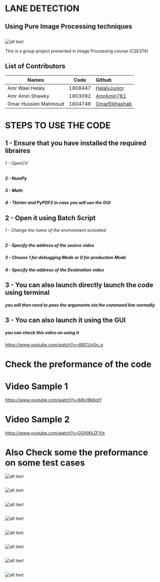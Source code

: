 
# LANE DETECTION
## Using Pure Image Processing techniques

##
![alt text](https://github.com/HelalyJunior/ImageProcessing-LaneDetection/blob/main/COVER.png)

This is a group project presented in Image Processing course (CSE374)

## List of Contributors
| Names    |      Code     |    Github  |
|----------|:-------------:|:-------------|
| Amr Wael Helaly |  1808447 | [HelalyJunior](https://github.com/HelalyJunior)     |
| Amr Amin Shawky |   1803092  | [AmrAmin761](https://github.com/AmrAmin761)   |
| Omar Hussien Mahmoud  | 1804749 | [OmarElkhashab](https://github.com/OmarElkhashab) |


# STEPS TO USE THE CODE

 ## 1 - Ensure that you have installed the required libraires
###### 1 - OpenCV
##### 2 - NumPy
##### 3 - Math
##### 4 - Tkinter and PyPDF2 in case you will use the GUI


 ## 2 - Open it using Batch Script 
###### 1 - Change the name of the environment activated
##### 2 - Specify the address of the source video
##### 3 - Choose 1 for debugging Mode or 0 for production Mode
##### 4 - Specify the address of the Destination video

## 3 - You can also launch directly launch the code using terminal

##### you will then need to pass the arguments via the command line normally


## 3 - You can also launch it using the GUI

##### you can check this video on using it 
https://www.youtube.com/watch?v=dIRCUir0n_g


# Check the preformance of the code 

# Video Sample 1 
https://www.youtube.com/watch?v=6l6cl9k6qiY

# Video Sample 2

https://www.youtube.com/watch?v=GGt5KkZFYIs

# Also Check some the preformance on some test cases

![alt text](https://github.com/HelalyJunior/ImageProcessing-LaneDetection/blob/main/Test_Cases/file1.jpg)
##
![alt text](https://github.com/HelalyJunior/ImageProcessing-LaneDetection/blob/main/Test_Cases/file2.jpg)
##
![alt text](https://github.com/HelalyJunior/ImageProcessing-LaneDetection/blob/main/Test_Cases/file3.jpg)
##
![alt text](https://github.com/HelalyJunior/ImageProcessing-LaneDetection/blob/main/Test_Cases/file4.jpg)
##
![alt text](https://github.com/HelalyJunior/ImageProcessing-LaneDetection/blob/main/Test_Cases/file5.jpg)
##
![alt text](https://github.com/HelalyJunior/ImageProcessing-LaneDetection/blob/main/Test_Cases/file6.jpg)
##
![alt text](https://github.com/HelalyJunior/ImageProcessing-LaneDetection/blob/main/Test_Cases/file7.jpg)
##
![alt text](https://github.com/HelalyJunior/ImageProcessing-LaneDetection/blob/main/Test_Cases/file8.jpg)
